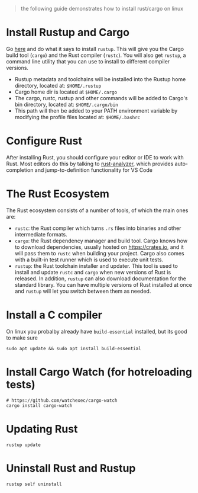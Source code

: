 > the following guide demonstrates how to install rust/cargo on linux

# Install Rustup and Cargo

Go [here](https://rustup.rs/) and do what it says to install `rustup`. This will give you the Cargo build tool (`cargo`) and the Rust compiler (`rustc`). You will also get `rustup`, a command line utility that you can use to install to different compiler versions.

- Rustup metadata and toolchains will be installed into the Rustup home directory, located at: `$HOME/.rustup`
- Cargo home dir is located at `$HOME/.cargo`
- The cargo, rustc, rustup and other commands will be added to Cargo's bin directory, located at: `$HOME/.cargo/bin`
- This path will then be added to your PATH environment variable by modifying the profile files located at: `$HOME/.bashrc`

# Configure Rust

After installing Rust, you should configure your editor or IDE to work with Rust. Most editors do this by talking to [rust-analyzer](https://rust-analyzer.github.io/), which provides auto-completion and jump-to-definition functionality for VS Code

# The Rust Ecosystem

The Rust ecosystem consists of a number of tools, of which the main ones are:

- `rustc`: the Rust compiler which turns `.rs` files into binaries and other intermediate formats.
- `cargo`: the Rust dependency manager and build tool. Cargo knows how to download dependencies, usually hosted on https://crates.io, and it will pass them to `rustc` when building your project. Cargo also comes with a built-in test runner which is used to execute unit tests.
- `rustup`: the Rust toolchain installer and updater. This tool is used to install and update `rustc` and `cargo` when new versions of Rust is released. In addition, `rustup` can also download documentation for the standard library. You can have multiple versions of Rust installed at once and `rustup` will let you switch between them as needed.

# Install a C compiler

On linux you probalby already have `build-essential` installed, but its good to make sure
```
sudo apt update && sudo apt install build-essential
```

# Install Cargo Watch (for hotreloading tests)
```
# https://github.com/watchexec/cargo-watch
cargo install cargo-watch
```

# Updating Rust
```
rustup update
```

# Uninstall Rust and Rustup
```
rustup self uninstall
```
